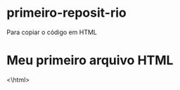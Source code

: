 # primeiro-reposit-rio

Para copiar o código em HTML

<html>
        <h1> Meu primeiro arquivo HTML</h1>
<\html>
